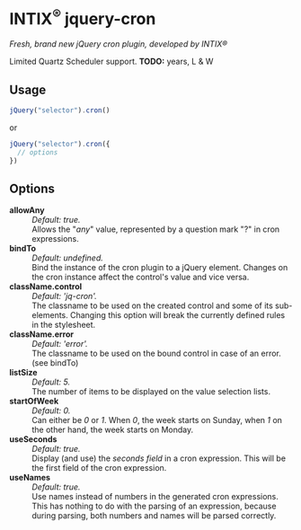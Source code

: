 # INTIX<sup>®</sup> jquery-cron
_Fresh, brand new jQuery cron plugin, developed by INTIX®_


Limited Quartz Scheduler support.
**TODO:** years, L & W

## Usage
```javascript
jQuery("selector").cron()
```
or
```javascript
jQuery("selector").cron({
  // options
})
```


## Options
<dl>

<dt><b>allowAny</b></dt>
<dd><em>Default: true.</em></dd>
<dd>Allows the "<em>any</em>" value, represented by a question mark "?" in cron expressions.<dd>

<dt><b>bindTo</b></dt>
<dd><em>Default: undefined.</em></dd>
<dd>Bind the instance of the cron plugin to a jQuery element. Changes on the cron instance affect the control's value and vice versa.<dd>

<dt><b>className.control</b></dt>
<dd><em>Default: 'jq-cron'.</em></dd>
<dd>The classname to be used on the created control and some of its sub-elements. Changing this option will break the currently defined rules in the stylesheet.<dd>

<dt><b>className.error</b></dt>
<dd><em>Default: 'error'.</em></dd>
<dd>The classname to be used on the bound control in case of an error. (see bindTo)<dd>

<dt><b>listSize</b></dt>
<dd><em>Default: 5.</em></dd>
<dd>The number of items to be displayed on the value selection lists.<dd>

<dt><b>startOfWeek</b></dt>
<dd><em>Default: 0.</em></dd>
<dd>Can either be <em>0</em> or <em>1</em>. When <em>0</em>, the week starts on Sunday, when <em>1</em> on the other hand, the week starts on Monday.<dd>

<dt><b>useSeconds</b></dt>
<dd><em>Default: true.</em></dd>
<dd>Display (and use) the <em>seconds field</em> in a cron expression. This will be the first field of the cron expression.<dd>

<dt><b>useNames</b></dt>
<dd><em>Default: true.</em></dd>
<dd>Use names instead of numbers in the generated cron expressions. This has nothing to do with the parsing of an expression, because during parsing, both numbers and names will be parsed correctly.<dd>

</dl>
